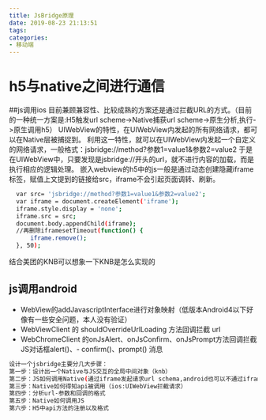 ```yaml
---
title: JsBridge原理
date: 2019-08-23 21:13:51
tags:
categories: 
- 移动端
---
```

# h5与native之间进行通信
##js调用ios
  目前兼顾兼容性、比较成熟的方案还是通过拦截URL的方式。（目前的一种统一方案是:H5触发url scheme->Native捕获url scheme->原生分析,执行->原生调用h5）
  UIWebView的特性，在UIWebView内发起的所有网络请求，都可以在Native层被捕捉到。
  利用这一特性，就可以在UIWebView内发起一个自定义的网络请求，一般格式：jsbridge://method?参数1=value1&参数2=value2
  于是在UIWebView中，只要发现是jsbridge://开头的url，就不进行内容的加载，而是执行相应的逻辑处理。
  嵌入webview的h5中的js一般是通过动态创建隐藏iframe标签，赋值上文提到的链接给src，iframe不会引起页面调转、刷新。
  ```bash
    var src= 'jsbridge://method?参数1=value1&参数2=value2';
    var iframe = document.createElement('iframe');
    iframe.style.display = 'none';
    iframe.src = src;
    document.body.appendChild(iframe);
    //再删除iframesetTimeout(function() {
        iframe.remove();
    }, 50);
  ```
  结合美团的KNB可以想象一下KNB是怎么实现的
## js调用android
  - WebView的addJavascriptInterface进行对象映射（低版本Android4以下好像有一些安全问题，本人没有验证）
  - WebViewClient 的  shouldOverrideUrlLoading 方法回调拦截 url 
  - WebChromeClient 的onJsAlert、onJsConfirm、onJsPrompt方法回调拦截JS对话框alert()、- confirm()、prompt() 消息

  ```bash
  设计一个jsbridge主要分几大步骤：
  第一步：设计出一个Native与JS交互的全局中间对象（knb）
  第二步：JS如何调用Native(通过iframe发起请求url schema,android也可以不通过iframe)
  第三步：Native如何得知api被调用（ios:UIWebView拦截请求）
  第四步：分析url-参数和回调的格式
  第五步：Native如何调用JS
  第六步：H5中api方法的注册以及格式
  ```